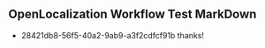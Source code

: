 ## OpenLocalization Workflow Test MarkDown
* 28421db8-56f5-40a2-9ab9-a3f2cdfcf91b 
thanks!<!--HONumber=Mar16_HO3-->
